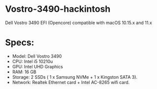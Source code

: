 # Vostro-3490-hackintosh
Dell Vostro 3490 EFI (Opencore) compatible with macOS 10.15.x and 11.x

# Specs:

- Model: Dell Vostro 3490
- CPU: Intel i5 10210u
- GPU: Intel UHD Graphics
- RAM: 16 GB
- Storage: 2 SSDs ( 1 x Samsung NVMe + 1 x Kingston SATA 3).
- Network: Realtek Ethernet card + Intel AC-8265 wifi card.
